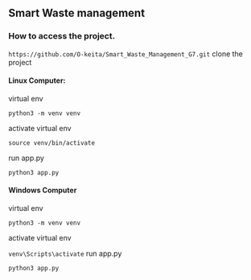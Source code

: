 ## Smart Waste management

### How to access the project.

`https://github.com/O-keita/Smart_Waste_Management_G7.git`
clone the project

#### Linux Computer:

virtual env

```python3 -m venv venv```

activate virtual env

```source venv/bin/activate```

run app.py

```python3 app.py```


#### Windows Computer
virtual env

```python3 -m venv venv```

activate virtual env

```venv\Scripts\activate```
run app.py

```python3 app.py```
